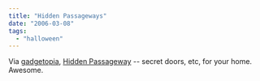 ```yaml
---
title: "Hidden Passageways"
date: "2006-03-08"
tags: 
  - "halloween"
---
```


Via [gadgetopia](http://www.gadgetopia.com/post/5061), [Hidden Passageway](http://www.hiddenpassageway.com) -- secret doors, etc, for your home. Awesome.
